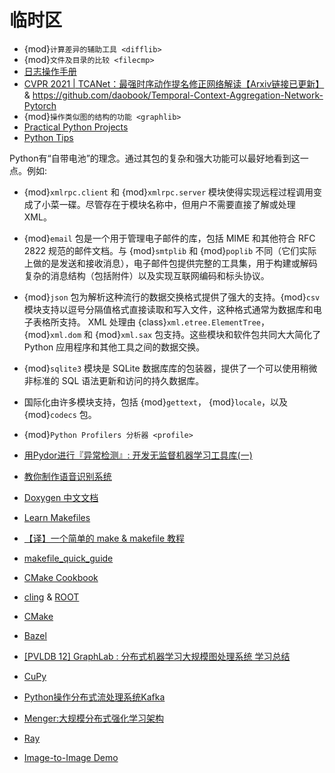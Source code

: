 # 临时区

- {mod}`计算差异的辅助工具 <difflib>`
- {mod}`文件及目录的比较 <filecmp>`
- [日志操作手册](https://daobook.github.io/cpython/howto/logging-cookbook.html)
- [CVPR 2021 | TCANet：最强时序动作提名修正网络解读【Arxiv链接已更新】](https://zhuanlan.zhihu.com/p/358754602) & https://github.com/daobook/Temporal-Context-Aggregation-Network-Pytorch
- {mod}`操作类似图的结构的功能 <graphlib>`
- [Practical Python Projects](https://yasoob.me/posts/practical-python-projects-book-released/)
- [Python Tips](https://book.pythontips.com/en/latest/index.html)

Python有“自带电池”的理念。通过其包的复杂和强大功能可以最好地看到这一点。例如:

- {mod}`xmlrpc.client` 和 {mod}`xmlrpc.server` 模块使得实现远程过程调用变成了小菜一碟。尽管存在于模块名称中，但用户不需要直接了解或处理 XML。

- {mod}`email` 包是一个用于管理电子邮件的库，包括 MIME 和其他符合 RFC 2822 规范的邮件文档。与 {mod}`smtplib` 和 {mod}`poplib` 不同（它们实际上做的是发送和接收消息），电子邮件包提供完整的工具集，用于构建或解码复杂的消息结构（包括附件）以及实现互联网编码和标头协议。

- {mod}`json` 包为解析这种流行的数据交换格式提供了强大的支持。{mod}`csv` 模块支持以逗号分隔值格式直接读取和写入文件，这种格式通常为数据库和电子表格所支持。 XML 处理由 {class}`xml.etree.ElementTree`，{mod}`xml.dom` 和 {mod}`xml.sax` 包支持。这些模块和软件包共同大大简化了 Python 应用程序和其他工具之间的数据交换。
- {mod}`sqlite3` 模块是 SQLite 数据库库的包装器，提供了一个可以使用稍微非标准的 SQL 语法更新和访问的持久数据库。
- 国际化由许多模块支持，包括 {mod}`gettext`， {mod}`locale`，以及 {mod}`codecs` 包。
- {mod}`Python Profilers 分析器 <profile>`
- [用Pydor进行『异常检测』: 开发无监督机器学习工具库(一)](https://zhuanlan.zhihu.com/p/29868365)
- [教你制作语音识别系统](https://zhuanlan.zhihu.com/p/37083530)
- [Doxygen 中文文档](https://zhuanlan.zhihu.com/p/122523174)
- [Learn Makefiles](https://makefiletutorial.com/)
- [【译】一个简单的 make & makefile 教程](https://zhuanlan.zhihu.com/p/92010728)
- [makefile_quick_guide](https://www.tutorialspoint.com/makefile/makefile_quick_guide.htm)
- [CMake Cookbook](https://www.bookstack.cn/read/CMake-Cookbook/README.md)
- [cling](https://github.com/root-project/cling) & [ROOT](https://root.cern/manual/root_files/)
- [CMake](https://cmake.org/cmake/help/v3.22/guide/tutorial/index.html)
- [Bazel](https://bzl.io/)
- [[PVLDB 12] GraphLab : 分布式机器学习大规模图处理系统 学习总结](https://zhuanlan.zhihu.com/p/38038867)
- [CuPy](https://docs.cupy.dev/en/stable/install.html)
- [Python操作分布式流处理系统Kafka](https://zhuanlan.zhihu.com/p/32805628)
- [Menger:大规模分布式强化学习架构](https://zhuanlan.zhihu.com/p/265889356)
- [Ray](https://docs.ray.io/en/latest/index.html)
- [Image-to-Image Demo](https://affinelayer.com/pixsrv/)